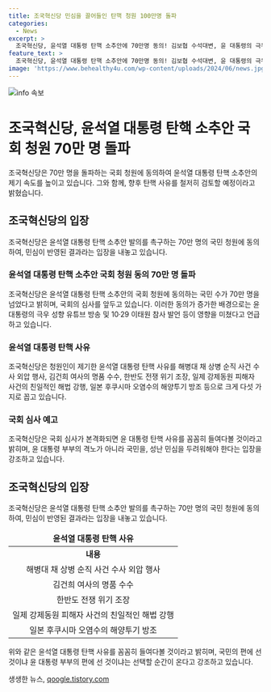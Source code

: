 ```yaml
---
title: 조국혁신당 민심을 끌어들인 탄핵 청원 100만명 돌파
categories:
  - News
excerpt: >
  조국혁신당, 윤석열 대통령 탄핵 소추안에 70만명 동의! 김보협 수석대변, 윤 대통령의 극우 성향 유튜브 방송으로 국민동의에 가속도라며 대통령실 비난. 탄핵 사유는 순직 해병 특검법 거부 등 5가지로 언급하며 국회 심사 본격화 예고. 국민의 힘에 권고한다며 윤석열 대통령 부부의 격노가 아닌 국민과 성난 민심을 두려워해야 한다고 주장.
feature_text: >
  조국혁신당, 윤석열 대통령 탄핵 소추안에 70만명 동의! 김보협 수석대변, 윤 대통령의 극우 성향 유튜브 방송으로 국민동의에 가속도라며 대통령실 비난. 탄핵 사유는 순직 해병 특검법 거부 등 5가지로 언급하며 국회 심사 본격화 예고. 국민의 힘에 권고한다며 윤석열 대통령 부부의 격노가 아닌 국민과 성난 민심을 두려워해야 한다고 주장.
image: 'https://www.behealthy4u.com/wp-content/uploads/2024/06/news.jpg'
---
```


<p><img src="https://www.behealthy4u.com/wp-content/uploads/2024/06/news.jpg" alt="info 속보" /></p>

<h1><b>조국혁신당, 윤석열 대통령 탄핵 소추안 국회 청원 70만 명 돌파</b></h1>

<p data-ke-size="size16"></p>

<p>조국혁신당은 70만 명을 돌파하는 국회 청원에 동의하여 윤석열 대통령 탄핵 소추안의 제기 속도를 높이고 있습니다. 그와 함께, 향후 탄핵 사유를 철저히 검토할 예정이라고 밝혔습니다.</p>

<p data-ke-size="size16"></p>

<h2 data-ke-size="size26">조국혁신당의 입장</h2>

<p>조국혁신당은 윤석열 대통령 탄핵 소추안 발의를 촉구하는 70만 명의 국민 청원에 동의하여, 민심이 반영된 결과라는 입장을 내놓고 있습니다.</p>

<h3><b>윤석열 대통령 탄핵 소추안 국회 청원 동의 70만 명 돌파</b></h3>

<p>조국혁신당은 윤석열 대통령 탄핵 소추안의 국회 청원에 동의하는 국민 수가 70만 명을 넘었다고 밝히며, 국회의 심사를 앞두고 있습니다. 이러한 동의가 증가한 배경으로는 윤 대통령의 극우 성향 유튜브 방송 및 10·29 이태원 참사 발언 등이 영향을 미쳤다고 언급하고 있습니다.</p>

<h3><b>윤석열 대통령 탄핵 사유</b></h3>

<p>조국혁신당은 청원인이 제기한 윤석열 대통령 탄핵 사유를 해병대 채 상병 순직 사건 수사 외압 행사, 김건희 여사의 명품 수수, 한반도 전쟁 위기 조장, 일제 강제동원 피해자 사건의 친일적인 해법 강행, 일본 후쿠시마 오염수의 해양투기 방조 등으로 크게 다섯 가지로 꼽고 있습니다.</p>

<h3><b>국회 심사 예고</b></h3>

<p>조국혁신당은 국회 심사가 본격화되면 윤 대통령 탄핵 사유를 꼼꼼히 들여다볼 것이라고 밝히며, 윤 대통령 부부의 격노가 아니라 국민을, 성난 민심을 두려워해야 한다는 입장을 강조하고 있습니다.</p>

<h2 data-ke-size="size26">조국혁신당의 입장</h2>

<p data-ke-size="size16">조국혁신당은 윤석열 대통령 탄핵 소추안 발의를 촉구하는 70만 명의 국민 청원에 동의하여, 민심이 반영된 결과라는 입장을 내놓고 있습니다.</p>

<table>
<thead>
<tr>
<td style="text-align: center; height: 17px;"><b>윤석열 대통령 탄핵 사유</b></td>
</tr>
</thead>
<tbody>
<tr>
<td style="text-align: center; height: 17px;"><b>내용</b></td>
</tr>
<tr>
<td style="text-align: center;">해병대 채 상병 순직 사건 수사 외압 행사</td>
</tr>
<tr>
<td style="text-align: center;">김건희 여사의 명품 수수</td>
</tr>
<tr>
<td style="text-align: center;">한반도 전쟁 위기 조장</td>
</tr>
<tr>
<td style="text-align: center;">일제 강제동원 피해자 사건의 친일적인 해법 강행</td>
</tr>
<tr>
<td style="text-align: center;">일본 후쿠시마 오염수의 해양투기 방조</td>
</tr>
</tbody>
</table>

<p data-ke-size="size16"></p>

<p>위와 같은 윤석열 대통령 탄핵 사유를 꼼꼼히 들여다볼 것이라고 밝히며, 국민의 편에 선 것이냐 윤 대통령 부부의 편에 선 것이냐는 선택할 순간이 온다고 강조하고 있습니다.</p>

<p data-ke-size="size16"></p>

<p data-ke-size="size16"></p>

<p data-ke-size="size16"></p>
생생한 뉴스, <a href="https://qoogle.tistory.com" rel="dofollow">qoogle.tistory.com</a>


